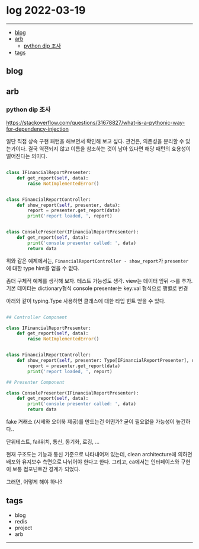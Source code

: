 # log 2022-03-19

--------------------------


- [blog](#blog)
- [arb](#arb)
  - [python dip 조사](#python-dip-조사)
- [tags](#tags)

## blog

## arb

### python dip 조사
https://stackoverflow.com/questions/31678827/what-is-a-pythonic-way-for-dependency-injection

일단 직접 상속 구현 패턴을 해보면서 확인해 보고 싶다. 관건은, 의존성을 분리할 수 있는가이다. 결국 역전되지 않고 이름을 참조하는 것이 남아 있다면 해당 패턴의 효용성이 떨어진다는 의미다.

```py

class IFinancialReportPresenter:
    def get_report(self, data):
        raise NotImplementedError()


class FinancialReportController:
    def show_report(self, presenter, data):
        report = presenter.get_report(data)
        print('report loaded, ', report)


class ConsolePresenter(IFinancialReportPresenter):
    def get_report(self, data):
        print('console presenter called: ', data)
        return data

```

위와 같은 예제에서는, `FinancialReportController - show_report`가 `presenter`에 대한 type hint를 얻을 수 없다.

좀더 구체적 예제를 생각해 보자.
테스트 가능성도 생각.
view는 데이터 앞뒤 `<>`를 추가.
기본 데이터는 dictionary형식
console presenter는 key:val 형식으로 행별로 변경

아래와 같이 typing.Type 사용하면 클래스에 대한 타입 힌트 얻을 수 있다.

```py

## Controller Component

class IFinancialReportPresenter:
    def get_report(self, data):
        raise NotImplementedError()


class FinancialReportController:
    def show_report(self, presenter: Type[IFinancialReportPresenter], data):
        report = presenter.get_report(data)
        print('report loaded, ', report)

## Presenter Component

class ConsolePresenter(IFinancialReportPresenter):
    def get_report(self, data):
        print('console presenter called: ', data)
        return data

```

fake 거래소 (시세와 오더북 제공)를 만드는건 어떤가?
굳이 필요없을 가능성이 높긴하다..

단위테스트, fail위치, 통신, 동기화, 로깅, ...

현재 구조도는 기능과 통신 기준으로 나타내어져 있는데, clean architecture에 의하면 배포와 유지보수 측면으로 나뉘어야 한다고 한다. 그리고, ca에서는 인터페이스와 구현이 보통 컴포넌트간 경계가 되었다.

그러면, 어떻게 해야 하나?








## tags
- blog
- redis
- project
- arb



--------------------------


 